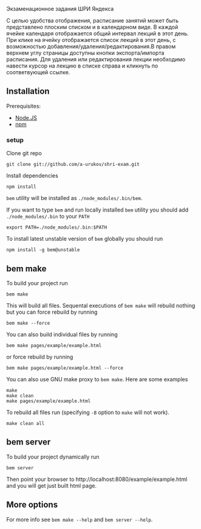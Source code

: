 Экзаменационное задания ШРИ Яндекса

С целью удобства отображения, расписание занятий может быть представлено плоским списком и в календарном виде. В каждой ячейке календаря отображается общий интервал 
лекций в этот день. При клике на ячейку отображается список лекций в этот день, с возможностью добавления/удаления/редактирования.В правом верхнем углу страницы доступны кнопки экспорта/импорта расписания.
Для удаления или редактирования лекции необходимо навести курсор на лекцию в списке справа и кликнуть по соответвующей ссылке.

## Installation

Prerequisites:

* [Node.JS](http://nodejs.org)
* [npm](http://npmjs.org)

### setup

Clone git repo

    git clone git://github.com/a-urukov/shri-exam.git

Install dependencies

    npm install

`bem` utility will be installed as `./node_modules/.bin/bem`.

If you want to type `bem` and run locally installed `bem` utility you should add `./node_modules/.bin` to your `PATH`

    export PATH=./node_modules/.bin:$PATH

To install latest unstable version of `bem` globally you should run

    npm install -g bem@unstable

## bem make

To build your project run

    bem make

This will build all files. Sequental executions of `bem make` will rebuild nothing but you can force rebuild by running

    bem make --force

You can also build individual files by running

    bem make pages/example/example.html

or force rebuild by running

    bem make pages/example/example.html --force

You can also use GNU make proxy to `bem make`. Here are some examples

    make
    make clean
    make pages/example/example.html

To rebuild all files run (specifying `-B` option to `make` will not work).

    make clean all

## bem server

To build your project dynamically run

    bem server

Then point your browser to http://localhost:8080/example/example.html and you will get just built html page.

## More options

For more info see `bem make --help` and `bem server --help`.
